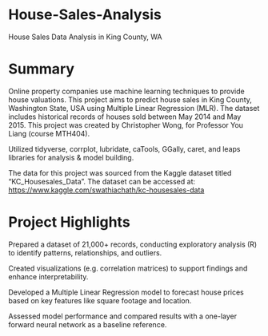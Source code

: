 # House-Sales-Analysis
House Sales Data Analysis in King County, WA 
# Summary
Online property companies use machine learning techniques to provide house valuations. This project aims to predict house sales in King County, Washington State, USA using Multiple Linear Regression (MLR). The dataset includes historical records of houses sold between May 2014 and May 2015. This project was created by Christopher Wong, for Professor You Liang (course MTH404).

Utilized tidyverse, corrplot, lubridate, caTools, GGally, caret, and leaps libraries for analysis & model building.

The data for this project was sourced from the Kaggle dataset titled “KC_Housesales_Data”. 
The dataset can be accessed at: https://www.kaggle.com/swathiachath/kc-housesales-data
# Project Highlights
Prepared a dataset of 21,000+ records, conducting exploratory analysis (R) to identify patterns, relationships, and outliers.

Created visualizations (e.g. correlation matrices) to support findings and enhance interpretability.

Developed a Multiple Linear Regression model to forecast house prices based on key features like square footage and location.

Assessed model performance and compared results with a one-layer forward neural network as a baseline reference.
